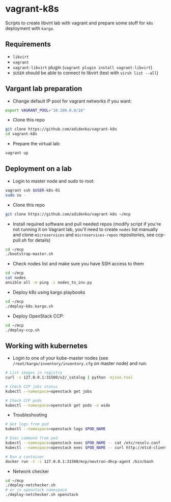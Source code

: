 vagrant-k8s
===========
Scripts to create libvirt lab with vagrant and prepare some stuff for `k8s` deployment with `kargo`.


Requirements
------------

* `libvirt`
* `vagrant`
* `vagrant-libvirt` plugin (`vagrant plugin install vagrant-libvirt`)
* `$USER` should be able to connect to libvirt (test with `virsh list --all`)

Vargant lab preparation
-----------------------

* Change default IP pool for vagrant networks if you want:

```bash
export VAGRANT_POOL="10.100.0.0/16"
```

* Clone this repo

```bash
git clone https://github.com/adidenko/vagrant-k8s
cd vagrant-k8s
```

* Prepare the virtual lab:

```bash
vagrant up
```

Deployment on a lab
-------------------

* Login to master node and sudo to root:

```bash
vagrant ssh $USER-k8s-01
sudo su -
```

* Clone this repo

```bash
git clone https://github.com/adidenko/vagrant-k8s ~/mcp
```

* Install required software and pull needed repos (modify script if you're not
running it on Vagrant lab, you'll need to create `nodes` list manually and
clone `microservices` and `microservices-repos` repositories, see ccp-pull.sh
for details)

```bash
cd ~/mcp
./bootstrap-master.sh
```

* Check nodes list and make sure you have SSH access to them

```bash
cd ~/mcp
cat nodes
ansible all -m ping -i nodes_to_inv.py
```

* Deploy k8s using kargo playbooks

```bash
cd ~/mcp
./deploy-k8s.kargo.sh
```

* Deploy OpenStack CCP:

```bash
cd ~/mcp
./deploy-ccp.sh
```

Working with kubernetes
-----------------------

* Login to one of your kube-master nodes (see `/root/kargo/inventory/inventory.cfg`
on master node) and run:

```bash
# List images in registry
curl -s 127.0.0.1:31500/v2/_catalog | python -mjson.tool

# Check CCP jobs status
kubectl --namespace=openstack get jobs

# Check CCP pods
kubectl --namespace=openstack get pods -o wide
```

* Troubleshooting

```bash
# Get logs from pod
kubectl --namespace=openstack logs $POD_NAME

# Exec command from pod
kubectl --namespace=openstack exec $POD_NAME -- cat /etc/resolv.conf
kubectl --namespace=openstack exec $POD_NAME -- curl http://etcd-client:2379/health

# Run a container
docker run -t -i 127.0.0.1:31500/mcp/neutron-dhcp-agent /bin/bash
```

* Network checker

```bash
cd ~/mcp
./deploy-netchecker.sh
# or in openstack namespace
./deploy-netchecker.sh openstack
```
